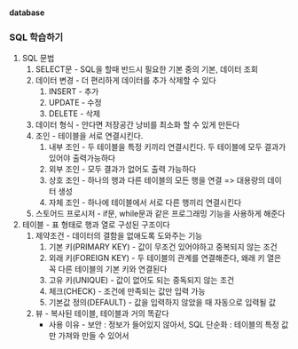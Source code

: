 #### database
### SQL 학습하기
1. SQL 문법
    1. SELECT문 -  SQL을 할때 반드시 필요한 기본 중의 기본, 데이터 조회
    2. 데이터 변경 - 더 편리하게 데이터를 추가 삭제할 수 있다
         1. INSERT - 추가
         2. UPDATE - 수정
         3. DELETE - 삭제
     3. 데이터 형식 - 안다면 저장공간 낭비를 최소화 할 수 있게 만든다
     4. 조인 - 테이블을 서로 연결시킨다. 
         1. 내부 조인 - 두 테이블을 특정 키끼리 연결시킨다. 두 테이블에 모두 결과가 있어야 출력가능하다
         2. 외부 조인 - 모두 결과가 없어도 출력 가능하다
         3. 상호 조인 - 하나의 행과 다른 테이블의 모든 행을 연결 => 대용량의 데이터 생성
         4. 자체 조인 - 하나에 테이블에서 서로 다른 행끼리 연결시킨다
     5. 스토어드 프로시저 - if문, while문과 같은 프로그래밍 기능을 사용하게 해준다
2. 테이블 - 표 형태로 행과 열로 구성된 구조이다
    1. 제약조건 - 데이터의 결함을 없애도록 도와주는 기능
         1. 기본 키(PRIMARY KEY) - 값이 무조건 있어야하고 중복되지 않는 조건
         2. 외래 키(FOREIGN KEY) - 두 테이블의 관계를 연결해준다, 왜래 키 열은 꼭 다른 테이블의 기본 키와 연결된다
         3. 고유 키(UNIQUE) - 값이 없어도 되는 중독되지 않는 조건
         4. 체크(CHECK) - 조건에 만족되는 값만 입력 가능
         5. 기본값 정의(DEFAULT) - 값을 입력하지 않았을 때 자동으로 입력될 값
    2. 뷰 - 복사된 테이블, 테이블과 거의 똑같다
        * 사용 이유 - 보안 : 정보가 들어있지 않아서, SQL 단순화 : 테이블의 특정 값만 가져와 만들 수 있어서

